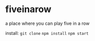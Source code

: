 # fiveinarow
a place where you can play five in a row

install:
`git clone`
`npm install`
`npm start`
